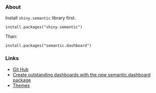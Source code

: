 ### About

Install ```shiny.semantic``` library first. 
```
install.packages("shiny.semantic")
```

Than:
 ```
 install.packages("semantic.dashboard")
 ```

### Links

* [Git Hub](https://github.com/Appsilon/semantic.dashboard)
* [Create outstanding dashboards with the new semantic.dashboard package](https://appsilon.com/create-outstanding-dashboards-with-the-new-semantic-dashboard-package/)
* [Themes](https://semantic-ui-forest.com/themes/)
